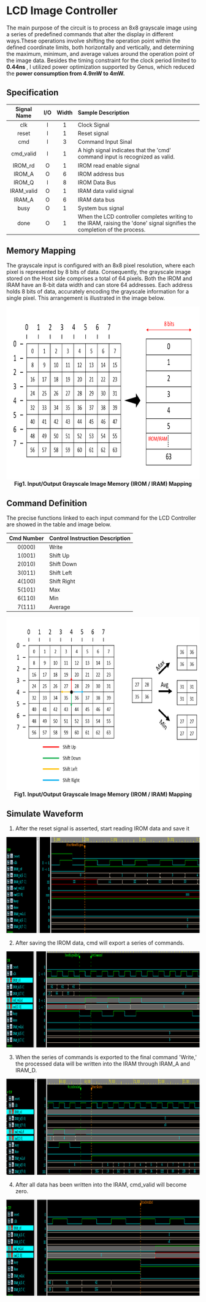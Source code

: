 # LCD Image Controller
The main purpose of the circuit is to process an 8x8 grayscale image using a series of predefined commands that alter the display in different ways.These operations involve shifting the operation point within the defined coordinate limits, both horizontally and vertically, and determining the maximum, minimum, and average values around the operation point of the image data. Besides the timing constraint for the clock period limited to <strong> 0.44ns </strong>, I utilized power optimization supported by Genus, which reduced the <strong> power consumption from 4.9mW to 4mW. </strong>

## Specification

| Signal Name | I/O | Width | Sample Description |
| :----: | :----: | :----: | :----|
| clk | I | 1 | Clock Signal |
| reset | I | 1 | Reset signal |
| cmd | I | 3 | Command Input Sinal|
| cmd_valid | I | 1 | A high signal indicates that the 'cmd' command input is recognized as valid.|
| IROM_rd | O | 1 | IROM read enable signal |
| IROM_A | O | 6 | IROM address bus |
| IROM_Q | I | 8 | IROM Data Bus|
| IRAM_valid | O | 1 | IRAM data valid signal|
| IRAM_A | O | 6 | IRAM data bus |
| busy | O | 1 | System bus signal |
| done | O | 1 | When the LCD controller completes writing to the IRAM, raising the 'done' signal signifies the completion of the process. |

## Memory Mapping
The grayscale input is configured with an 8x8 pixel resolution, where each pixel is represented by 8 bits of data. Consequently, the grayscale image stored on the Host side comprises a total of 64 pixels. Both the IROM and IRAM have an 8-bit data width and can store 64 addresses. Each address holds 8 bits of data, accurately encoding the grayscale information for a single pixel. This arrangement is illustrated in the image below.
<p align="center">
  <img src="https://github.com/RexJian/LCD-Image-Controller/blob/main/Image/IRAM_IROM_Mapping.png" width="800" height="450" alt="Architecture">
  <br> <strong>Fig1. Input/Output Grayscale Image Memory (IROM / IRAM) Mapping</strong>
</p> 

## Command Definition

The precise functions linked to each input command for the LCD Controller are showed in the table and image below.

<div align="center">
  
| Cmd Number | Control Instruction Description |
| :----: | :----|
| 0(000) | Write |
| 1(001) | Shift Up |
| 2(010) | Shift Down|
| 3(011) | Shift Left|
| 4(100) | Shift Right |
| 5(101)| Max |
| 6(110)| Min |
| 7(111)| Average |
  
</div>

<p align="center">
  <img src="https://github.com/RexJian/LCD-Image-Controller/blob/main/Image/CmdImage.png" width="800" height="450" alt="Architecture">
  <br> <strong>Fig1. Input/Output Grayscale Image Memory (IROM / IRAM) Mapping</strong>
</p> 

## Simulate Waveform
  
1. After the reset signal is asserted, start reading IROM data and save it
<p align="left">
  <img src="https://github.com/RexJian/LCD-Image-Controller/blob/main/Wave/wave1.png" width="1300" height="250" alt="Architecture">
</p>
  
2. After saving the IROM data, cmd will export a series of commands.
<p align="left">
  <img src="https://github.com/RexJian/LCD-Image-Controller/blob/main/Wave/wave2.png" width="1300" height="250" alt="Architecture">
</p>
  
3. When the series of commands is exported to the final command 'Write,' the processed data will be written into the IRAM through IRAM_A and IRAM_D.
<p align="left">
  <img src="https://github.com/RexJian/LCD-Image-Controller/blob/main/Wave/wave3.png" width="1300" height="250" alt="Architecture">
</p>
  
4. After all data has been written into the IRAM, cmd_valid will become zero.
<p align="left">
  <img src="https://github.com/RexJian/LCD-Image-Controller/blob/main/Wave/wave4.png" width="1300" height="250" alt="Architecture">
</p>
